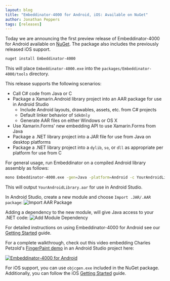 ```yaml
---
layout: blog
title: "Embeddinator-4000 for Android, iOS: Available on NuGet"
author: Jonathan Peppers
tags: [releases]
---
```

Today we are announcing the first preview release of Embeddinator-4000 for Android available on [NuGet](https://www.nuget.org/packages/Embeddinator-4000/). The package also includes the previously released iOS support.

```bash
nuget install Embeddinator-4000
```

This will place `Embeddinator-4000.exe` into the `packages/Embeddinator-4000/tools` directory.

This release supports the following scenarios:
* Call C# code from Java or C
* Package a Xamarin.Android library project into an AAR package for use in Android Studio
  * Include Android layouts, drawables, assets, etc. from C# projects
  * Default linker behavior of `SdkOnly`
  * Generate AAR files on either Windows or OS X
* Use Xamarin.Forms' new embedding API to use Xamarin.Forms from Java
* Package a .NET library project into a JAR file for use from Java on desktop platforms
* Package a .NET library project into a `dylib`, `so`, or `dll` as appropriate per platform for use from C

For general usage, run Embeddinator on a compiled Android library assembly as follows:

```bash
mono Embeddinator-4000.exe -gen=Java -platform=Android -c YourAndroidLibrary.dll
```

This will output `YourAndroidLibrary.aar` for use in Android Studio.

In Android Studio, create a new module and choose `Import .JAR/.AAR package`:
![Import AAR Package](/images/e4k-android-studio-import.png)

Adding a dependency to the new module, will give Java access to your .NET code:
![Add Module Dependency](/images/e4k-android-studio-dep.png)

For detailed instructions on using Embeddinator-4000 for Android see our [Getting Started](https://mono.github.io/Embeddinator-4000/getting-started-java-android.html) guide.

For a complete walkthrough, check out this video embedding Charles Petzold's [FingerPaint demo](https://developer.xamarin.com/samples/monodroid/ApplicationFundamentals/FingerPaint/) in an Android Studio project here:

[![Embeddinator-4000 for Android](https://img.youtube.com/vi/ZVcrXUpCNpI/0.jpg)](https://www.youtube.com/watch?v=ZVcrXUpCNpI)

For iOS support, you can use `objcgen.exe` included in the NuGet package. Additionally, you can follow the iOS [Getting Started](https://mono.github.io/Embeddinator-4000/getting-started-objc-ios.html) guide.
